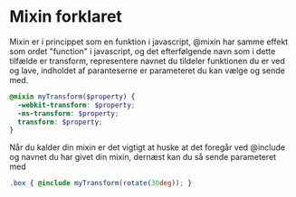 # Mixin forklaret

Mixin er i princippet som en funktion i javascript, @mixin har samme effekt som ordet "function" i javascript, og det efterfølgende navn som i dette tilfælde er transform, representere navnet du tildeler funktionen du er ved og lave, indholdet af paranteserne er parameteret du kan vælge og sende med.
```scss
@mixin myTransform($property) {
  -webkit-transform: $property;
  -ms-transform: $property;
  transform: $property;
}
```
Når du kalder din mixin er det vigtigt at huske at det foregår ved @include og navnet du har givet din mixin, dernæst kan du så sende parameteret med
```scss
.box { @include myTransform(rotate(30deg)); }
```